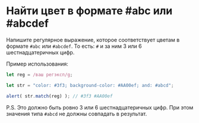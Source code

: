 # Найти цвет в формате #abc или #abcdef

Напишите регулярное выражение, которое соответствует цветам в формате `#abc` или `#abcdef`. То есть: `#` и за ним 3 или 6 шестнадцатеричных цифр.

Пример использования:
```js
let reg = /ваш регэксп/g;

let str = "color: #3f3; background-color: #AA00ef; and: #abcd";

alert( str.match(reg) ); // #3f3 #AA00ef
```

P.S. Это должно быть ровно 3 или 6 шестнадцатеричных цифр. При этом значения типа `#abcd` не должны совпадать в результат.
